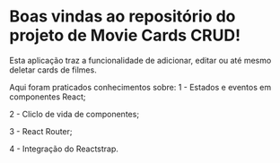 # Boas vindas ao repositório do projeto de Movie Cards CRUD!

Esta aplicação traz a funcionalidade de adicionar, editar ou até mesmo deletar cards de filmes.

Aqui foram praticados conhecimentos sobre:
1 - Estados e eventos em componentes React;

2 - Cliclo de vida de componentes;

3 - React Router;

4 - Integração do Reactstrap.
